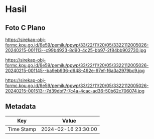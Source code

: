 # Hasil

## Foto C Plano

https://sirekap-obj-formc.kpu.go.id/6e59/pemilu/ppwp/33/22/11/20/05/3322112005026-20240215-001113--c99b4923-8d90-4c25-bb97-2f84bb902730.jpg

https://sirekap-obj-formc.kpu.go.id/6e59/pemilu/ppwp/33/22/11/20/05/3322112005026-20240215-001145--ba9eb936-d648-492e-97ef-f6a3a2979bc9.jpg

https://sirekap-obj-formc.kpu.go.id/6e59/pemilu/ppwp/33/22/11/20/05/3322112005026-20240215-001513--7d39dbf7-7c4a-4cac-ad36-50b62c706074.jpg


## Metadata

| Key        | Value               |
| ---------- | ------------------- |
| Time Stamp | 2024-02-16 23:30:00 |



